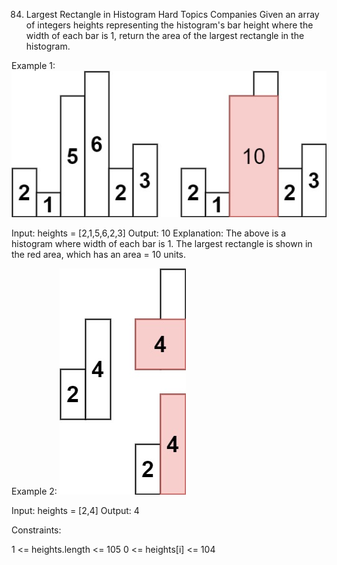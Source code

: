 84. Largest Rectangle in Histogram
    Hard
    Topics
    Companies
    Given an array of integers heights representing the histogram's bar height where the width of each bar is 1, return the area of the largest rectangle in the histogram.



Example 1:
![](./res/img/histogram.jpg)

Input: heights = [2,1,5,6,2,3]
Output: 10
Explanation: The above is a histogram where width of each bar is 1.
The largest rectangle is shown in the red area, which has an area = 10 units.


Example 2:
![](./res/img/histogram-1.jpg)


Input: heights = [2,4]
Output: 4


Constraints:

1 <= heights.length <= 105
0 <= heights[i] <= 104